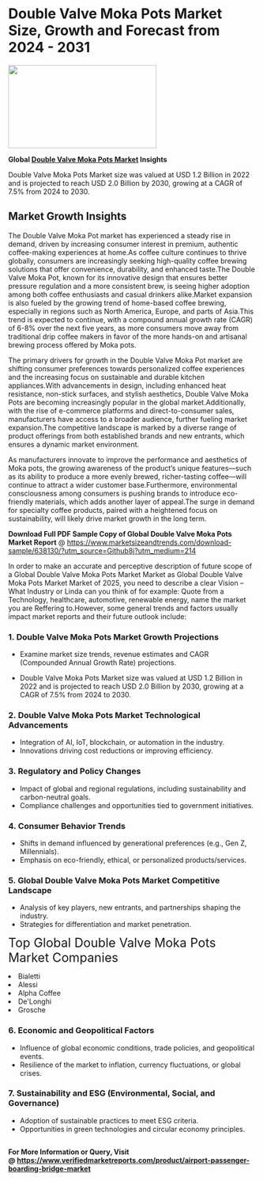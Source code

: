 <H1>Double Valve Moka Pots Market Size, Growth and Forecast from 2024 - 2031</H1><img class="aligncenter size-medium wp-image-584254" src="https://thirdeyenews.in/wp-content/uploads/2024/09/Global-Market-Research-300x168.jpeg" alt="" width="300" height="168" /><p><strong>Global&nbsp;<a href="https://www.marketsizeandtrends.com/download-sample/638130/?utm_source=Github8j?utm_medium=214">Double Valve Moka Pots Market</a> Insights</strong></p><p>Double Valve Moka Pots Market size was valued at USD 1.2 Billion in 2022 and is projected to reach USD 2.0 Billion by 2030, growing at a CAGR of 7.5% from 2024 to 2030.</p><p><h2>Market Growth Insights</h2> <p>The Double Valve Moka Pot market has experienced a steady rise in demand, driven by increasing consumer interest in premium, authentic coffee-making experiences at home.As coffee culture continues to thrive globally, consumers are increasingly seeking high-quality coffee brewing solutions that offer convenience, durability, and enhanced taste.The Double Valve Moka Pot, known for its innovative design that ensures better pressure regulation and a more consistent brew, is seeing higher adoption among both coffee enthusiasts and casual drinkers alike.Market expansion is also fueled by the growing trend of home-based coffee brewing, especially in regions such as North America, Europe, and parts of Asia.This trend is expected to continue, with a compound annual growth rate (CAGR) of 6-8% over the next five years, as more consumers move away from traditional drip coffee makers in favor of the more hands-on and artisanal brewing process offered by Moka pots.</p> <p>The primary drivers for growth in the Double Valve Moka Pot market are shifting consumer preferences towards personalized coffee experiences and the increasing focus on sustainable and durable kitchen appliances.With advancements in design, including enhanced heat resistance, non-stick surfaces, and stylish aesthetics, Double Valve Moka Pots are becoming increasingly popular in the global market.Additionally, with the rise of e-commerce platforms and direct-to-consumer sales, manufacturers have access to a broader audience, further fueling market expansion.The competitive landscape is marked by a diverse range of product offerings from both established brands and new entrants, which ensures a dynamic market environment.</p> <p>As manufacturers innovate to improve the performance and aesthetics of Moka pots, the growing awareness of the product’s unique features—such as its ability to produce a more evenly brewed, richer-tasting coffee—will continue to attract a wider customer base.Furthermore, environmental consciousness among consumers is pushing brands to introduce eco-friendly materials, which adds another layer of appeal.The surge in demand for specialty coffee products, paired with a heightened focus on sustainability, will likely drive market growth in the long term.</p> <p><span class=""><strong>Download Full PDF Sample Copy of Global Double Valve Moka Pots Market Report</strong> @ <a href="https://www.marketsizeandtrends.com/download-sample/638130/?utm_source=Github8j?utm_medium=214" target="_blank">https://www.marketsizeandtrends.com/download-sample/638130/?utm_source=Github8j?utm_medium=214</a></span></p><p>In order to make an accurate and perceptive description of future scope of a Global&nbsp;Double Valve Moka Pots Market Market as Global&nbsp;Double Valve Moka Pots Market Market of 2025, you need to describe a clear Vision &ndash; What Industry or Linda can you think of for example: Quote from a Technology, healthcare, automotive, renewable energy, name the market you are Reffering to.However, some general trends and factors usually impact market reports and their future outlook include:</p><h3>1.&nbsp;<strong>Double Valve Moka Pots Market Growth Projections</strong></h3><ul><li>Examine market size trends, revenue estimates and CAGR (Compounded Annual Growth Rate) projections.</li><li><p>Double Valve Moka Pots Market size was valued at USD 1.2 Billion in 2022 and is projected to reach USD 2.0 Billion by 2030, growing at a CAGR of 7.5% from 2024 to 2030.</p></li></ul><h3>2.&nbsp;<strong>Double Valve Moka Pots Market Technological Advancements</strong></h3><ul><li>Integration of AI, IoT, blockchain, or automation in the industry.</li><li>Innovations driving cost reductions or improving efficiency.</li></ul><h3>3.&nbsp;<strong>Regulatory and Policy Changes</strong></h3><ul><li>Impact of global and regional regulations, including sustainability and carbon-neutral goals.</li><li>Compliance challenges and opportunities tied to government initiatives.</li></ul><h3>4.&nbsp;<strong>Consumer Behavior Trends</strong></h3><ul><li>Shifts in demand influenced by generational preferences (e.g., Gen Z, Millennials).</li><li>Emphasis on eco-friendly, ethical, or personalized products/services.</li></ul><h3>5.&nbsp;<strong>Global Double Valve Moka Pots Market Competitive Landscape</strong></h3><ul><li>Analysis of key players, new entrants, and partnerships shaping the industry.</li><li>Strategies for differentiation and market penetration.</li></ul><p data-pm-slice="1 1 []"><span style="color: inherit; font-family: inherit; font-size: 25px;">Top Global Double Valve Moka Pots Market Companies</span></p><div class="" data-test-id=""><p><li>Bialetti</li><li> Alessi</li><li> Alpha Coffee</li><li> De'Longhi</li><li> Grosche</li></p></div><h3>6.&nbsp;<strong>Economic and Geopolitical Factors</strong></h3><ul><li>Influence of global economic conditions, trade policies, and geopolitical events.</li><li>Resilience of the market to inflation, currency fluctuations, or global crises.</li></ul><h3>7.&nbsp;<strong>Sustainability and ESG (Environmental, Social, and Governance)</strong></h3><ul><li>Adoption of sustainable practices to meet ESG criteria.</li><li>Opportunities in green technologies and circular economy principles.</li></ul><h2><strong style="font-size: 14px;">For More Information or Query, Visit @&nbsp;</strong><a style="background-color: #ffffff; font-size: 14px;" href="https://www.marketsizeandtrends.com/report/double-valve-moka-pots-market/" target="_blank">https://www.verifiedmarketreports.com/product/airport-passenger-boarding-bridge-market</a></h2>